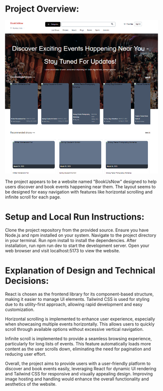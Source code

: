 # Project Overview:

![book-us-now](https://github.com/Karishma019/book-us-now/blob/main/Screenshot%202024-03-31%20175512.png)

The project appears to be a website named "BookUsNow" designed to help users discover and book events happening near them. The layout seems to be designed for easy navigation with features like horizontal scrolling and infinite scroll for each page.

# Setup and Local Run Instructions:

Clone the project repository from the provided source.
Ensure you have Node.js and npm installed on your system.
Navigate to the project directory in your terminal.
Run npm install to install the dependencies.
After installation, run npm run dev to start the development server.
Open your web browser and visit localhost:5173 to view the website.

# Explanation of Design and Technical Decisions:

React is chosen as the frontend library for its component-based structure, making it easier to manage UI elements. Tailwind CSS is used for styling due to its utility-first approach, allowing rapid development and easy customization.

Horizontal scrolling is implemented to enhance user experience, especially when showcasing multiple events horizontally. This allows users to quickly scroll through available options without excessive vertical navigation.

Infinite scroll is implemented to provide a seamless browsing experience, particularly for long lists of events. This feature automatically loads more content as the user scrolls down, eliminating the need for pagination and reducing user effort.


Overall, the project aims to provide users with a user-friendly platform to discover and book events easily, leveraging React for dynamic UI rendering and Tailwind CSS for responsive and visually appealing design. Improving image hosting and handling would enhance the overall functionality and aesthetics of the website.





